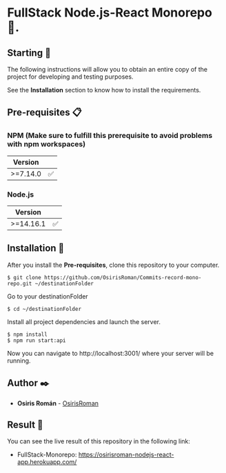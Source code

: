 # FullStack Node.js-React Monorepo 🎉.

## Starting 🚀

The following instructions will allow you to obtain an entire copy of the project for developing and testing purposes.

See the **Installation** section to know how to install the requirements.

## Pre-requisites 📋

### NPM (Make sure to fulfill this prerequisite to avoid problems with npm workspaces)

| Version  |                    |
| -------- | ------------------ |
| >=7.14.0 | :white_check_mark: |

### Node.js

| Version   |                    |
| --------- | ------------------ |
| >=14.16.1 | :white_check_mark: |

## Installation 🔧

After you install the **Pre-requisites**, clone this repository to your computer.

```
$ git clone https://github.com/OsirisRoman/Commits-record-mono-repo.git ~/destinationFolder
```

Go to your destinationFolder

```
$ cd ~/destinationFolder
```

Install all project dependencies and launch the server.

```
$ npm install
$ npm run start:api
```

Now you can navigate to http://localhost:3001/ where your server will be running.

## Author ✒️

- **Osiris Román** - [OsirisRoman](https://github.com/OsirisRoman)

## Result :tada:

You can see the live result of this repository in the following link:

- FullStack-Monorepo: https://osirisroman-nodejs-react-app.herokuapp.com/
